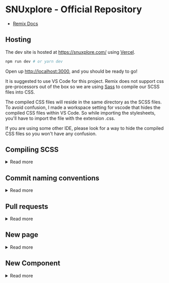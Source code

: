# SNUxplore - Official Repository

- [Remix Docs](https://remix.run/docs)

## Hosting

The dev site is hosted at https://snuxplore.com/ using [Vercel](https://vercel.com/).

```sh
npm run dev # or yarn dev
```
   
Open up [http://localhost:3000](http://localhost:3000), and you should be ready to go!

It is suggested to use VS Code for this project. Remix does not support css pre-processors out of the box so we are using [Sass](https://sass-lang.com/) to compile our SCSS files into CSS.

The compiled CSS files will reside in the same directory as the SCSS files. To avoid confusion, I made a workspace setting for vscode that hides the compiled CSS files within VS Code. So while importing the stylesheets, you'll have to import the file with the extension .css.

If you are using some other IDE, please look for a way to hide the compiled CSS files so you won't have any confusion.

## Compiling SCSS

<details>
<summary>Read more</summary>

- The SCSS files are automatically watched and compiled when changes are made in any scss files within the project.

- When sending it to the server, the compiled CSS files are sent along with the SCSS files(Obsolete: In the final site, we'll set up a script that removes all scss files from the project since after compiling it, there's no need for scss files)

</details>


## Commit naming conventions

<details>
<summary>Read more</summary>

For now, we'll use just these:

- `fix:` - fixes a bug
- `feat:` - new feature
- `chore:` - other changes and cleanups

Example:

- `fix: fixed navigation bar`
- `feat: added new sign in feature`
- `chore: Removed all comments and print statements`

If theres a specific file thats changed or a specific sub category of the project has changes, you can specify it like so:

- `fix(NavBar): fixed overflowing image in nav bar`
- `feat(SignIn): Added user verification before sign In`

These are just good practices and it'll be easy to revert back if some new merge is breaking the project.

</details>


## Pull requests

<details>
<summary>Read more</summary>

Each contributing member should make a separate branch for completing their tasks.
You can follow these commands to do so:

- `git checkout -b <branch name>`
- `git add .`
- `git commit -m "<Meaningful message following the convention>"`
- `git push origin <branch name>`

Then in the github repo, you can create a new pull request under pull requests tab.

To keep your branch up-to-date with the master branch, you can use the following commands:

- `git merge main`
- `git push`

<em>Note: Make sure there are no changes in your branch before merging. If there are any, you'll lose the progress.</em>

</details>



## New page

<details>
<summary>Read more</summary>

This one's quite tricky. I've setup `demo.js` and `demo.scss` in project.

When you want to make a new page, you can create a new file in the appropriate directory and copy the contents of `demo.js` and `demo.scss` into it.

Make sure to:

- Change path of stylesheet on the js file.
- Change the function name(Doesn't matter but just for consistency)
- Change the class name.
- Change path of \_mixin import in style sheet(remove the old one, type "`../`" and vs code will show the path automatically)

For a clean project structure, We'll be adding stylesheets to directories same as js files inside `styles/routes/` directory.

</details>



## New Component

<details>
<summary>Read more</summary>
Components won't have much difference compared to React components.

Just create a folder followed by a `.js` file and a `.scss` file with the same name(The function should also be named same as the folder name).

One additional step is to import the `.scss` file in the `styles/root/components.scss` directory.

For example:
```css
@import "../../Components/MockNavigator/MockNavigator.scss";
```

<em>Note: Don't name two components with same name. Since all components are styled from same file, we don't want overlaps of style. That'll mess everything up.</em>

</details>
